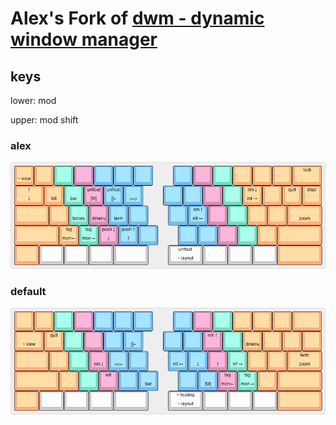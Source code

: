 # Alex's Fork of [dwm - dynamic window manager](http://dwm.suckless.org/)

## keys

lower: mod

upper: mod shift

### alex

![keys](/keyboard-layout-editor.com/uhk-ansi-dwm.png?raw=true)

### default

![keys](/keyboard-layout-editor.com/uhk-ansi-dwm-default.png?raw=true)
